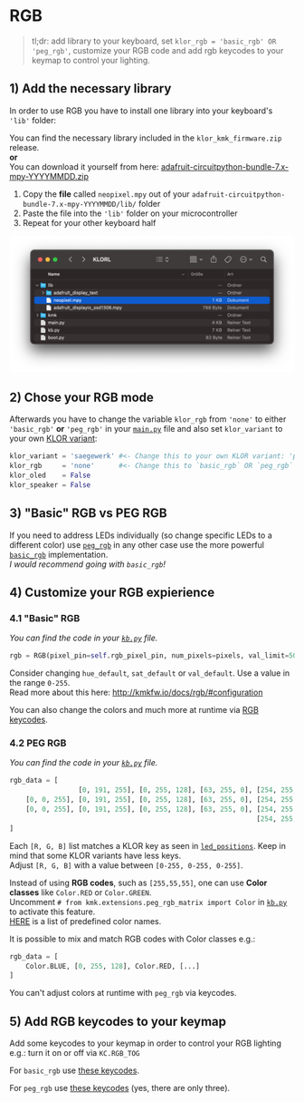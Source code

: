 # RGB

>tl;dr: add library to your keyboard, set `klor_rgb = 'basic_rgb' OR 'peg_rgb'`, customize your RGB code and add rgb keycodes to your keymap to control your lighting.
## 1) Add the necessary library
In order to use RGB you have to install one library into your keyboard's `'lib'` folder:

You can find the necessary library included in the `klor_kmk_firmware.zip` release.\
**or**\
You can download it yourself from here: [adafruit-circuitpython-bundle-7.x-mpy-YYYYMMDD.zip](https://github.com/adafruit/Adafruit_CircuitPython_Bundle/releases/)

1) Copy the **file** called `neopixel.mpy` out of your `adafruit-circuitpython-bundle-7.x-mpy-YYYYMMDD/lib/` folder
2) Paste the file into the `'lib'` folder on your microcontroller
3) Repeat for your other keyboard half

<p>
  <img alt="OLED lib folder" src="images/rgb_lib.png">
</p>

## 2) Chose your RGB mode

Afterwards you have to change the variable `klor_rgb` from `'none'` to either `'basic_rgb'` **or** `'peg_rgb'` in your [`main.py`](../main.py) file and also set `klor_variant` to your own [KLOR variant](https://github.com/GEIGEIGEIST/klor#layouts):


```python
klor_variant = 'saegewerk' #<- Change this to your own KLOR variant: 'polydactyl', 'konrad', 'yubitsume', 'saegewerk'
klor_rgb     = 'none'      #<- Change this to `basic_rgb` OR `peg_rgb`
klor_oled    = False
klor_speaker = False
```
## 3) "Basic" RGB vs PEG RGB

If you need to address LEDs individually (so change specific LEDs to a different color) use [`peg_rgb`](http://kmkfw.io/docs/peg_rgb_matrix/) in any other case use the more powerful [`basic_rgb`](http://kmkfw.io/docs/rgb/) implementation.\
*I would recommend going with `basic_rgb`!*

## 4) Customize your RGB expierience
### 4.1 "Basic" RGB

*You can find the code in your [`kb.py`](../kb.py#L114) file.*

```python
rgb = RGB(pixel_pin=self.rgb_pixel_pin, num_pixels=pixels, val_limit=50, hue_default=0, sat_default=100, val_default=20,)
```

Consider changing `hue_default`, `sat_default` or `val_default`. Use a value in the range `0-255`.\
Read more about this here: http://kmkfw.io/docs/rgb/#configuration

You can also change the colors and much more at runtime via [RGB keycodes](http://kmkfw.io/docs/rgb/#keycodes).

### 4.2 PEG RGB

*You can find the code in your [`kb.py`](../kb.py#L20) file.*

```python
rgb_data = [
                 [0, 191, 255], [0, 255, 128], [63, 255, 0], [254, 255, 0], [251, 64, 0],                                                              [251, 64, 0], [254, 255, 0], [63, 255, 0], [0, 255, 128], [0, 191, 255],
    [0, 0, 255], [0, 191, 255], [0, 255, 128], [63, 255, 0], [254, 255, 0], [251, 64, 0],                                                              [251, 64, 0], [254, 255, 0], [63, 255, 0], [0, 255, 128], [0, 191, 255], [0, 0, 255],
    [0, 0, 255], [0, 191, 255], [0, 255, 128], [63, 255, 0], [254, 255, 0], [251, 64, 0],                                                              [251, 64, 0], [254, 255, 0], [63, 255, 0], [0, 255, 128], [0, 191, 255], [0, 0, 255],
                                                             [254, 255, 0], [251, 64, 0], [247, 0, 122], [188, 0, 249],   [188, 0, 249], [247, 0, 122],[251, 64, 0], [254, 255, 0],
]
```
Each `[R, G, B]` list matches a KLOR key as seen in [`led_positions`](../kb.py#L12). Keep in mind that some KLOR variants have less keys.\
Adjust `[R, G, B]` with a value between `[0-255, 0-255, 0-255]`.


Instead of using **RGB codes**, such as `[255,55,55]`, one can use **Color classes** like `Color.RED` or `Color.GREEN`.\
Uncomment `# from kmk.extensions.peg_rgb_matrix import Color` in [`kb.py`](../kb.py#L8) to activate this feature.\
[HERE](https://github.com/KMKfw/kmk_firmware/blob/master/kmk/extensions/peg_rgb_matrix.py#L10) is a list of predefined color names.

It is possible to mix and match RGB codes with Color classes e.g.:
```python
rgb_data = [
    Color.BLUE, [0, 255, 128], Color.RED, [...]
]
```

You can't adjust colors at runtime with `peg_rgb` via keycodes.

 ## 5) Add RGB keycodes to your keymap

 Add some keycodes to your keymap in order to control your RGB lighting e.g.: turn it on or off via `KC.RGB_TOG`

 For `basic_rgb` use [these keycodes](http://kmkfw.io/docs/rgb#keycodes).

 For `peg_rgb` use [these keycodes](http://kmkfw.io/docs/peg_rgb_matrix/#keycodes) (yes, there are only three).